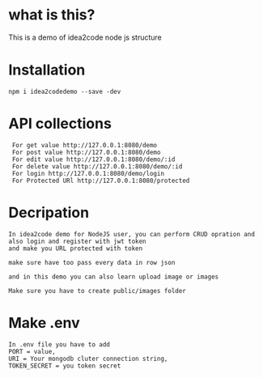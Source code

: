 # what is this?

This is a demo of idea2code node js structure

# Installation

`npm i idea2codedemo --save -dev`

# API collections

```
 For get value http://127.0.0.1:8080/demo
 For post value http://127.0.0.1:8080/demo
 For edit value http://127.0.0.1:8080/demo/:id
 For delete value http://127.0.0.1:8080/demo/:id
 For login http://127.0.0.1:8080/demo/login
 For Protected URl http://127.0.0.1:8080/protected

```

# Decripation

```
In idea2code demo for NodeJS user, you can perform CRUD opration and also login and register with jwt token
and make you URL protected with token

make sure have too pass every data in row json

and in this demo you can also learn upload image or images

Make sure you have to create public/images folder

```

# Make .env

```
In .env file you have to add
PORT = value,
URI = Your mongodb cluter connection string,
TOKEN_SECRET = you token secret

```
